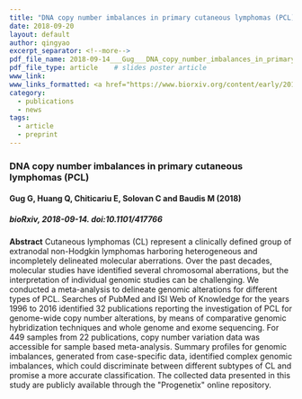 ```yaml
---
title: "DNA copy number imbalances in primary cutaneous lymphomas (PCL)"
date: 2018-09-20
layout: default
author: qingyao
excerpt_separator: <!--more-->
pdf_file_name: 2018-09-14___Gug___DNA_copy_number_imbalances_in_primary_cutaneous_lymphomas_(PCL)_biorXiv.pdf
pdf_file_type: article    # slides poster article
www_link:
www_links_formatted: <a href="https://www.biorxiv.org/content/early/2018/09/14/417766" target="_blank">[bioRxiv]</a>
category:
  - publications
  - news
tags:
  - article
  - preprint
---
```


### DNA copy number imbalances in primary cutaneous lymphomas (PCL)
#### Gug G, Huang Q, Chiticariu E, Solovan C and Baudis M  (2018)
##### bioRxiv, 2018-09-14. doi:10.1101/417766

<!--more-->

**Abstract** Cutaneous lymphomas (CL) represent a clinically defined group of extranodal non-Hodgkin lymphomas harboring heterogeneous and incompletely delineated molecular aberrations. Over the past decades, molecular studies have identified several chromosomal aberrations, but the interpretation of individual genomic studies can be challenging.
We conducted a meta-analysis to delineate genomic alterations for different types of PCL. Searches of PubMed and ISI Web of Knowledge for the years 1996 to 2016 identified 32 publications reporting the investigation of PCL for genome-wide copy number alterations, by means of comparative genomic hybridization techniques and whole genome and exome sequencing. For 449 samples from 22 publications, copy number variation data was accessible for sample based meta-analysis. Summary profiles for genomic imbalances, generated from case-specific data, identified complex genomic imbalances, which could discriminate between different subtypes of CL and promise a more accurate classification. The collected data presented in this study are publicly available through the "Progenetix" online repository.
